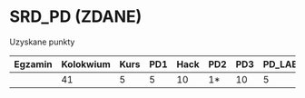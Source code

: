 # SRD_PD (ZDANE)
Uzyskane punkty

|Egzamin   |Kolokwium   |Kurs   |PD1   |Hack   |PD2   |PD3   |PD_LAB   |PD4   |MIT   |MIT_PD   |SUMA   | ZDAJE  |
|---|---|---|---|---|---|---|---|---|---|---|---|---|
|   |41 | 5 | 5 |10 | 1*|10 | 5 | 5 |   |   | 82|/91|
